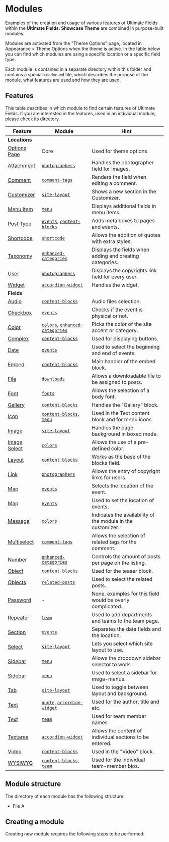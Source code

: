 # Modules

Examples of the creation and usage of various features of Ultimate Fields within the  __Ultimate Fields: Showcase Theme__ are combined in purpose-built modules.

Modules are activated from the "Theme Options" page, located in Appearance > Theme Options when the theme is active. In the table below you can find which modules are using a specific location or a specific field type.

Each module is contained in a separate directory within this folder and contains a special `readme.md` file, which describes the purpose of the module, what features are used and how they are used.

## Features

This table describes in which module to find certain features of Ultimate Fields. If you are interested in the features, used in an individual module, please check its directory.

| Feature                                                                      | Module                                                           | Hint                                                        |
|------------------------------------------------------------------------------|------------------------------------------------------------------|-------------------------------------------------------------|
| __Locations__                                                                |                                                                  |                                                             |
| [Options Page](https://www.ultimate-fields.com/docs/locations/options-page/) | Core                                                             | Used for theme options                                      |
| [Attachment](https://www.ultimate-fields.com/docs/locations/attachment/)     | [`photographers`](photographers)                                 | Handles the photographer field for images.                  |
| [Comment](https://www.ultimate-fields.com/docs/locations/comment/)           | [`comment-tags`](comment-tags)                                   | Renders the field when editing a comment.                   |
| [Customizer](https://www.ultimate-fields.com/docs/locations/customizer/)     | [`site-layout`](site-layout)                                     | Shows a new section in the Customizer.                      |
| [Menu Item](https://www.ultimate-fields.com/docs/locations/menu-item/`)      | [`menu`](menu)                                                   | Displays additional fields in menu items.                   |
| [Post Type](https://www.ultimate-fields.com/docs/locations/post-type/)       | [`events`](events), [`content-blocks`](content-blocks)           | Adds meta boxes to pages and events.                        |
| [Shortcode](https://www.ultimate-fields.com/docs/locations/shortcode/)       | [`shortcode`](shortcode)                                         | Allows the addition of quotes with extra styles.            |
| [Taxonomy](https://www.ultimate-fields.com/docs/locations/taxonomy/)         | [`enhanced-categories`](enhanced-categories)                     | Displays the fields when adding and creating categories.    |
| [User](https://www.ultimate-fields.com/docs/locations/user/)                 | [`photographers`](photographers)                                 | Displays the copyrights link field for every user.          |
| [Widget](https://www.ultimate-fields.com/docs/locations/widget/)             | [`accordion-widget`](accordion-widget)                           | Handles the widget.                                         |
| __Fields__                                                                   |                                                                  |                                                             |
| [Audio](https://www.ultimate-fields.com/docs/fields/audio/)                  | [`content-blocks`](content-blocks)                               | Audio files selection.                                      |
| [Checkbox](https://www.ultimate-fields.com/docs/fields/checkbox/)            | [`events`](events)                                               | Checks if the event is physical or not.                     |
| [Color](https://www.ultimate-fields.com/docs/fields/color/)                  | [`colors`](colors), [`enhanced-categories`](enhanced-categories) | Picks the color of the site accent or category.             |
| [Complex](https://www.ultimate-fields.com/docs/fields/complex/)              | [`content-blocks`](content-blocks)                               | Used for displaying buttons.                                |
| [Date](https://www.ultimate-fields.com/docs/fields/date/)                    | [`events`](events)                                               | Used to select the beginning and end of events.             |
| [Embed](https://www.ultimate-fields.com/docs/fields/embed/)                  | [`content-blocks`](content-blocks)                               | Main handler of the embed block.                            |
| [File](https://www.ultimate-fields.com/docs/fields/file/)                    | [`downloads`](downloads)                                         | Allows a downloadable file to be assigned to posts.         |
| [Font](https://www.ultimate-fields.com/docs/fields/font/)                    | [`fonts`](fonts)                                                 | Allows the selection of a body font.                        |
| [Gallery](https://www.ultimate-fields.com/docs/fields/gallery/)              | [`content-blocks`](content-blocks)                               | Handles the "Gallery" block.                                |
| [Icon](https://www.ultimate-fields.com/docs/fields/icon/)                    | [`content-blocks`](content-blocks), [`menu`](menu)               | Used in the Text content block and for menu icons.          |
| [Image](https://www.ultimate-fields.com/docs/fields/image/)                  | [`site-layout`](site-layout)                                     | Handles the page background in boxed mode.                  |
| [Image Select](https://www.ultimate-fields.com/docs/fields/image-select/)    | [`colors`](colors)                                               | Allows the use of a pre-defined color.                      |
| [Layout](https://www.ultimate-fields.com/docs/fields/layout/)                | [`content-blocks`](content-blocks)                               | Works as the base of the blocks field.                      |
| [Link](https://www.ultimate-fields.com/docs/fields/link/)                    | [`photographers`](photographers)                                 | Allows the entry of copyright links for users.              |
| [Map](https://www.ultimate-fields.com/docs/fields/map/)                      | [`events`](events)                                               | Selects the location of the event.                          |
| [Map](https://www.ultimate-fields.com/docs/fields/map/)                      | [`events`](events)                                               | Used to set the location of events.                         |
| [Message](https://www.ultimate-fields.com/docs/fields/message/)              | [`colors`](colors)                                               | Indicates the availability of the module in the customizer. |
| [Multiselect](https://www.ultimate-fields.com/docs/fields/multiselect/)      | [`comment-tags`](comment-tags)                                   | Allows the selection of related tags for the comment.       |
| [Number](https://www.ultimate-fields.com/docs/fields/number/)                | [`enhanced-categories`](enhanced-categories)                     | Controls the amount of posts per page on the listing.       |
| [Object](https://www.ultimate-fields.com/docs/fields/object/)                | [`content-blocks`](content-blocks)                               | Used for the teaser block.                                  |
| [Objects](https://www.ultimate-fields.com/docs/fields/objects/)              | [`related-posts`](related-posts)                                 | Used to select the related posts.                           |
| [Password](https://www.ultimate-fields.com/docs/fields/password/)            | -                                                                | None, examples for this field would be overly complicated.  |
| [Repeater](https://www.ultimate-fields.com/docs/fields/repeater/)            | [`team`](team)                                                   | Used to add departments and teams to the team page.         |
| [Section](https://www.ultimate-fields.com/docs/fields/section/)              | [`events`](events)                                               | Separates the date fields and the location.                 |
| [Select](https://www.ultimate-fields.com/docs/fields/select/)                | [`site-layout`](site-layout)                                     | Lets you select which site layout to use.                   |
| [Sidebar](https://www.ultimate-fields.com/docs/fields/sidebar/)              | [`menu`](menu)                                                   | Allows the dropdown sidebar selector to work.               |
| [Sidebar](https://www.ultimate-fields.com/docs/fields/sidebar/)              | [`menu`](menu)                                                   | Used to select a sidebar for mega-menus.                    |
| [Tab](https://www.ultimate-fields.com/docs/fields/tab/)                      | [`site-layout`](site-layout)                                     | Used to toggle between layout and background.               |
| [Text](https://www.ultimate-fields.com/docs/fields/text/)                    | [`quote`](quote), [`accordion-widget`](accordion-widget)         | Used for the author, title and etc.                         |
| [Text](https://www.ultimate-fields.com/docs/fields/text/)                    | [`team`](team)                                                   | Used for team member names                                  |
| [Textarea](https://www.ultimate-fields.com/docs/fields/textarea/)            | [`accordion-widget`](accordion-widget)                           | Allows the content of individual sections to be entered.    |
| [Video](https://www.ultimate-fields.com/docs/fields/video/)                  | [`content-blocks`](content-blocks)                               | Used in the "Video" block.                                  |
| [WYSIWYG](https://www.ultimate-fields.com/docs/fields/wysiwyg/)              | [`content-blocks`](content-blocks), [`team`](team)               | Used for the individual team-member bios.                   |

## Module structure

The directory of each module has the following structure:

- File A

## Creating a module

Creating new module requires the following steps to be performed:
